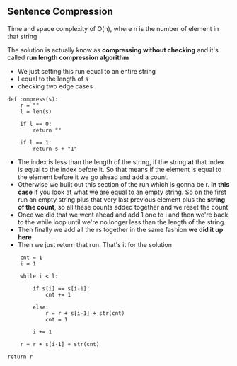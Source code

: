 ## Sentence Compression

Time and space complexity of O(n), where n is the number of element in that string

The solution is actually know as **compressing without checking** and it's called **run length compression algorithm**

* We just setting this run equal to an entire string
* l equal to the length of s
* checking two edge cases

```
def compress(s):
    r = ""
    l = len(s)

    if l == 0:
        return ""

    if l == 1:
        return s + "1"

```

* The index is less than the length of the string, if the string **at** that index is equal to the index before it. So that means if the element is equal to the element before it we go ahead and add a count.
* Otherwise we built out this section of the run which is gonna be r. **In this case** if you look at what we are equal to an empty string. So on the first run an empty string plus that very last previous element plus the **string of the count**, so all these counts added together and we reset the count
* Once we did that we went ahead and add 1 one to i and then we're back to the while loop until we're no longer less than the length of the string.
* Then finally we add all the rs together in the same fashion **we did it up here**
* Then we just return that run. That's it for the solution


```
    cnt = 1
    i = 1

    while i < l:

        if s[i] == s[i-1]:
            cnt += 1

        else:
            r = r + s[i-1] + str(cnt)
            cnt = 1

        i += 1

    r = r + s[i-1] + str(cnt)

return r

```
